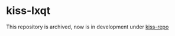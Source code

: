 # kiss-lxqt

This repository is archived, now is in development under [kiss-repo](https://github.com/eudaldgr/kiss-repo/tree/master/lxqt)
